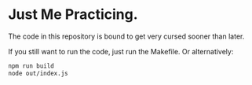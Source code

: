 # Just Me Practicing.
The code in this repository is bound to get very cursed sooner than later.

If you still want to run the code, just run the Makefile. Or alternatively:

```bash
npm run build
node out/index.js
```